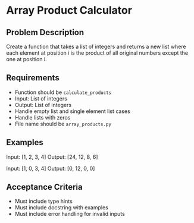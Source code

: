 # Array Product Calculator
## Problem Description
Create a function that takes a list of integers and returns a new list where each element at position i is the product of all original numbers except the one at position i.

## Requirements
- Function should be `calculate_products`
- Input: List of integers
- Output: List of integers
- Handle empty list and single element list cases
- Handle lists with zeros
- File name should be `array_products.py`

## Examples
Input: [1, 2, 3, 4]
Output: [24, 12, 8, 6]

Input: [1, 0, 3, 4]
Output: [0, 12, 0, 0]

## Acceptance Criteria
- Must include type hints
- Must include docstring with examples
- Must include error handling for invalid inputs
